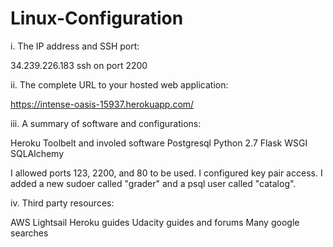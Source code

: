 # Linux-Configuration

i. The IP address and SSH port:

34.239.226.183
ssh on port 2200


ii. The complete URL to your hosted web application:

https://intense-oasis-15937.herokuapp.com/


iii. A summary of software and configurations:

Heroku Toolbelt and involed software
Postgresql
Python 2.7
Flask
WSGI
SQLAlchemy

I allowed ports 123, 2200, and 80 to be used.
I configured key pair access.
I added a new sudoer called "grader" and a psql user called "catalog".


iv. Third party resources:

AWS Lightsail
Heroku guides
Udacity guides and forums
Many google searches
